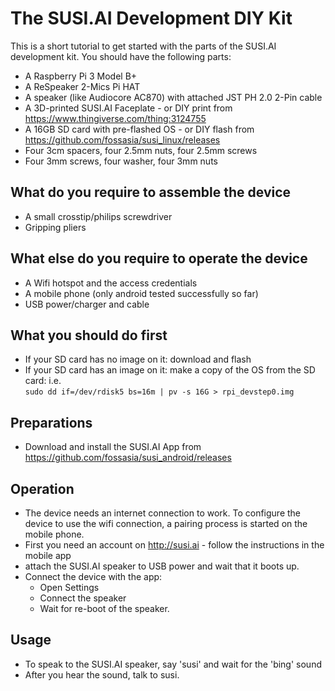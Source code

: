 # The SUSI.AI Development DIY Kit

This is a short tutorial to get started with the parts of the SUSI.AI development kit.
You should have the following parts:

* A Raspberry Pi 3 Model B+
* A ReSpeaker 2-Mics Pi HAT
* A speaker (like Audiocore AC870) with attached JST PH 2.0 2-Pin cable
* A 3D-printed SUSI.AI Faceplate - or DIY print from https://www.thingiverse.com/thing:3124755
* A 16GB SD card with pre-flashed OS - or DIY flash from https://github.com/fossasia/susi_linux/releases
* Four 3cm spacers, four 2.5mm nuts, four 2.5mm screws
* Four 3mm screws, four washer, four 3mm nuts

## What do you require to assemble the device

* A small crosstip/philips screwdriver
* Gripping pliers

## What else do you require to operate the device

* A Wifi hotspot and the access credentials
* A mobile phone (only android tested successfully so far)
* USB power/charger and cable

## What you should do first

* If your SD card has no image on it: download and flash
* If your SD card has an image on it: make a copy of the OS from the SD card: i.e.<br/>`sudo dd if=/dev/rdisk5 bs=16m | pv -s 16G > rpi_devstep0.img`

## Preparations

* Download and install the SUSI.AI App from https://github.com/fossasia/susi_android/releases

## Operation

* The device needs an internet connection to work. To configure the device to use the wifi connection,
a pairing process is started on the mobile phone.
* First you need an account on http://susi.ai - follow the instructions in the mobile app
* attach the SUSI.AI speaker to USB power and wait that it boots up.
* Connect the device with the app:
  * Open Settings
  * Connect the speaker
  * Wait for re-boot of the speaker.

## Usage

* To speak to the SUSI.AI speaker, say 'susi' and wait for the 'bing' sound
* After you hear the sound, talk to susi.
